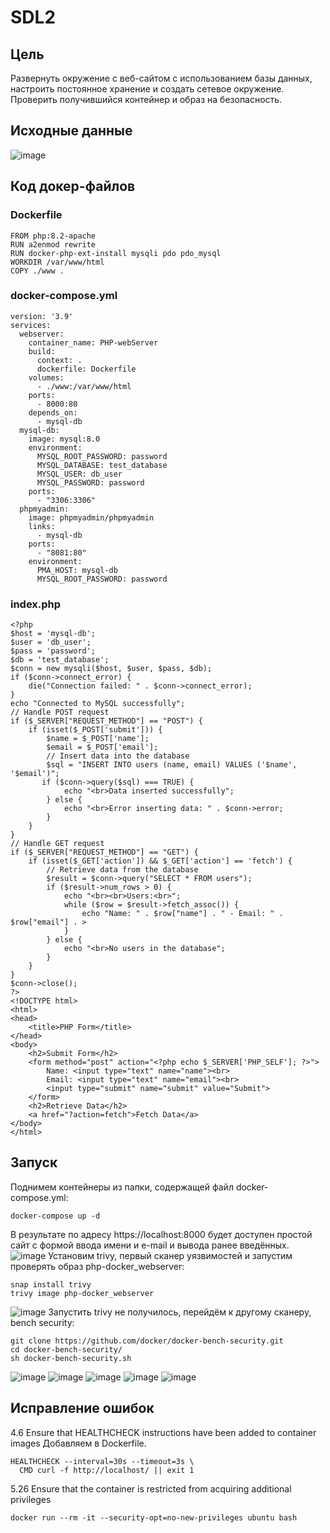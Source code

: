 # SDL2
## Цель
Развернуть окружение с веб-сайтом с использованием базы данных, настроить постоянное хранение и создать сетевое окружение. Проверить получившийся контейнер и образ на безопасность.
## Исходные данные
![image](https://github.com/Din0saur0s/SDL2/assets/70744702/990c0fde-9f85-4776-bf00-d00bbe875abc)
## Код докер-файлов
### Dockerfile
```{r}
FROM php:8.2-apache
RUN a2enmod rewrite
RUN docker-php-ext-install mysqli pdo pdo_mysql
WORKDIR /var/www/html
COPY ./www .
```
### docker-compose.yml
```{r}
version: '3.9'
services:
  webserver:
    container_name: PHP-webServer
    build:
      context: .
      dockerfile: Dockerfile
    volumes:
      - ./www:/var/www/html
    ports:
      - 8000:80
    depends_on:
      - mysql-db
  mysql-db:
    image: mysql:8.0
    environment:
      MYSQL_ROOT_PASSWORD: password
      MYSQL_DATABASE: test_database
      MYSQL_USER: db_user
      MYSQL_PASSWORD: password
    ports:
      - "3306:3306"
  phpmyadmin:
    image: phpmyadmin/phpmyadmin
    links:
      - mysql-db
    ports:
      - "8081:80"
    environment:
      PMA_HOST: mysql-db
      MYSQL_ROOT_PASSWORD: password
```
### index.php
```{r}
<?php
$host = 'mysql-db';
$user = 'db_user';
$pass = 'password';
$db = 'test_database';
$conn = new mysqli($host, $user, $pass, $db);
if ($conn->connect_error) {
    die("Connection failed: " . $conn->connect_error);
}
echo "Connected to MySQL successfully";
// Handle POST request
if ($_SERVER["REQUEST_METHOD"] == "POST") {
    if (isset($_POST['submit'])) {
        $name = $_POST['name'];
        $email = $_POST['email'];
        // Insert data into the database
        $sql = "INSERT INTO users (name, email) VALUES ('$name', '$email')";
       if ($conn->query($sql) === TRUE) {
            echo "<br>Data inserted successfully";
        } else {
            echo "<br>Error inserting data: " . $conn->error;
        }
    }
}
// Handle GET request
if ($_SERVER["REQUEST_METHOD"] == "GET") {
    if (isset($_GET['action']) && $_GET['action'] == 'fetch') {
        // Retrieve data from the database
        $result = $conn->query("SELECT * FROM users");
        if ($result->num_rows > 0) {
            echo "<br><br>Users:<br>";
            while ($row = $result->fetch_assoc()) {
                echo "Name: " . $row["name"] . " - Email: " . $row["email"] . >
            }
        } else {
            echo "<br>No users in the database";
        }
    }
}
$conn->close();
?>
<!DOCTYPE html>
<html>
<head>
    <title>PHP Form</title>
</head>
<body>
    <h2>Submit Form</h2>
    <form method="post" action="<?php echo $_SERVER['PHP_SELF']; ?>">
        Name: <input type="text" name="name"><br>
        Email: <input type="text" name="email"><br>
        <input type="submit" name="submit" value="Submit">
    </form>
    <h2>Retrieve Data</h2>
    <a href="?action=fetch">Fetch Data</a>
</body>
</html>
```
## Запуск
Поднимем контейнеры из папки, содержащей файл docker-compose.yml:
```{r}
docker-compose up -d
```
В результате по адресу https://localhost:8000 будет доступен простой сайт с формой ввода имени и e-mail и вывода ранее введённых.
![image](https://github.com/Din0saur0s/SDL2/assets/70744702/2ec351e3-ba28-483d-a751-f665e660c07a)
Установим trivy, первый сканер уязвимостей и запустим проверять образ php-docker_webserver:
```{r}
snap install trivy
trivy image php-docker_webserver
```
![image](https://github.com/Din0saur0s/SDL2/assets/70744702/95785221-c3a1-484c-8d4a-3086be58d74a)
Запустить trivy не получилось, перейдём к другому сканеру, bench security:
```{r}
git clone https://github.com/docker/docker-bench-security.git
cd docker-bench-security/
sh docker-bench-security.sh
```
![image](https://github.com/Din0saur0s/SDL2/assets/70744702/a1cebed5-c124-4aa3-9c33-0304dd7a967f)
![image](https://github.com/Din0saur0s/SDL2/assets/70744702/e3ac3a13-c73e-4f80-868a-dc22555a7438)
![image](https://github.com/Din0saur0s/SDL2/assets/70744702/d460f609-a352-4fa4-ac4e-2e966aad9b31)
![image](https://github.com/Din0saur0s/SDL2/assets/70744702/0493e76b-528a-4dc6-9aef-282f8d0c1e13)
![image](https://github.com/Din0saur0s/SDL2/assets/70744702/c0e11fc4-d574-460d-8f6a-672f2a495cbe)

## Исправление ошибок
4.6 Ensure that HEALTHCHECK instructions have been added to container images
Добавляем в Dockerfile.
```{r}
HEALTHCHECK --interval=30s --timeout=3s \
  CMD curl -f http://localhost/ || exit 1
```
5.26 Ensure that the container is restricted from acquiring additional privileges
```{r}
docker run --rm -it --security-opt=no-new-privileges ubuntu bash
```

